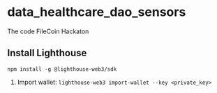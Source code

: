 # data_healthcare_dao_sensors
The code FileCoin Hackaton

## Install Lighthouse
`npm install -g @lighthouse-web3/sdk`

1. Import wallet: `lighthouse-web3 import-wallet --key <private_key>`